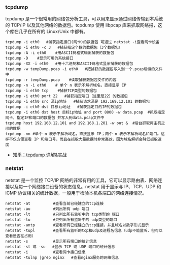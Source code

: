 ### tcpdump

tcpdump 是一个很常用的网络包分析工具，可以用来显示通过网络传输到本系统的 TCP/IP 以及其他网络的数据包。tcpdump 使用 libpcap 库来抓取网络报，这个库在几乎在所有的 Linux/Unix 中都有。

```shell
tcpdump -i eth0   #捕获指定接口(网卡)的数据包 可通过 netstat -i查看网卡设备
tcpdump -i eth0 -c 3   #捕获指定个数的数据包（3个数据包）
tcpdump -A -i eth0    #用ASCII码格式输出捕获的数据包
tcpdump -D    #显示可用的系统接口
tcpdump -XX -i eth0   #用十六进制和ASCII码格式显示捕获的数据包
tcpdump -w tempDump.pcap -i eth0   #把捕获的数据包写入到一个.pcap后缀的文件中
tcpdump -r tempDump.pcap    #读取捕获数据包文件的内容
tcpdump -n -i eth0    # 单个 n 表示不解析域名，直接显示 IP
tcpdump -i eth0 tcp    #捕获TCP类型的数据包
tcpdump -i eth0 port 22   #捕获指定端口（这里是22）的数据包
tcpdump -i eth0 src 源ip地址   #捕获请求源是 192.169.12.101 的数据包
tcpdump -i eth0 dst 目标ip地址   #捕获指定目的IP的数据包
tcpdump -i eth6 dst host 目标ip地址 and port 8800 -w data.pcap  #抓取指定网卡，指定IP和端口的数据包 并写入到data.pcap文件中
tcpdump host 192.168.12.101 and 192.168.1.201 -w out &  #后台抓取两主机之间的数据
tcpdump -nn #单个 n 表示不解析域名，直接显示 IP；两个 n 表示不解析域名和端口。这样不仅方便查看 IP 和端口号，而且在抓取大量数据时非常高效，因为域名解析会降低抓取速度
```

- [知乎：tcpdump 详解&实战](https://zhuanlan.zhihu.com/p/611443192)

### netstat

netstat 是一个监控 TCP/IP 网络的非常有用的工具，它可以显示路由表、网络连接以及每一个网络接口设备的状态信息。netstat 用于显示与 IP、TCP、UDP 和 ICMP 协议相关的统计数据，一般用于检验本机各端口的网络连接情况。

```shell
netstat -at          #查看当前已经建立的tcp连接
netstat -au          #列出所有 udp 端口
netstat -lt          #只列出所有监听中的 tcp类型的 端口
netstat -lu          #只列出所有监听中的 udp类型的端口
netstat -antp        #查看所有已经建立的tcp连接，并且域名以数字形式显示
netstat -tupl        #查看所有监听的tcp和udp及进程名信息（udp不能监听，但可以查看是否在占用）
netstat -s           #显示所有端口的统计信息
netstat -st 或 -su   #显示 TCP 或 UDP 端口的统计信息
netstat -i           #查看网卡接口信息
netstat -tulnp |grep nginx   #查看nginx服务的网络信息
```
